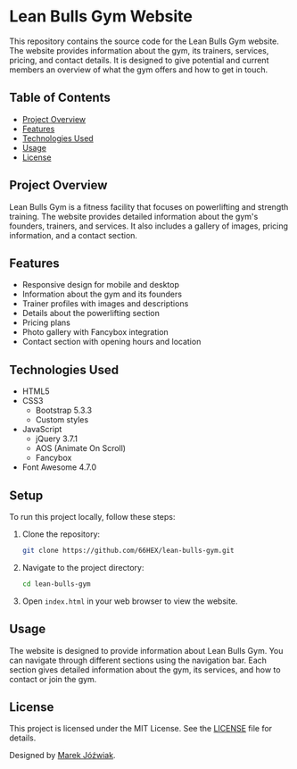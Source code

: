 # Lean Bulls Gym Website

This repository contains the source code for the Lean Bulls Gym website. The website provides information about the gym, its trainers, services, pricing, and contact details. It is designed to give potential and current members an overview of what the gym offers and how to get in touch.

## Table of Contents

- [Project Overview](#project-overview)
- [Features](#features)
- [Technologies Used](#technologies-used)
- [Usage](#usage)
- [License](#license)

## Project Overview

Lean Bulls Gym is a fitness facility that focuses on powerlifting and strength training. The website provides detailed information about the gym's founders, trainers, and services. It also includes a gallery of images, pricing information, and a contact section.

## Features

- Responsive design for mobile and desktop
- Information about the gym and its founders
- Trainer profiles with images and descriptions
- Details about the powerlifting section
- Pricing plans
- Photo gallery with Fancybox integration
- Contact section with opening hours and location

## Technologies Used

- HTML5
- CSS3
  - Bootstrap 5.3.3
  - Custom styles
- JavaScript
  - jQuery 3.7.1
  - AOS (Animate On Scroll)
  - Fancybox
- Font Awesome 4.7.0

## Setup

To run this project locally, follow these steps:

1. Clone the repository:
    ```bash
    git clone https://github.com/66HEX/lean-bulls-gym.git
    ```

2. Navigate to the project directory:
    ```bash
    cd lean-bulls-gym
    ```

3. Open `index.html` in your web browser to view the website.

## Usage

The website is designed to provide information about Lean Bulls Gym. You can navigate through different sections using the navigation bar. Each section gives detailed information about the gym, its services, and how to contact or join the gym.

## License

This project is licensed under the MIT License. See the [LICENSE](LICENSE) file for details.

Designed by [Marek Jóźwiak](https://github.com/66HEX).
